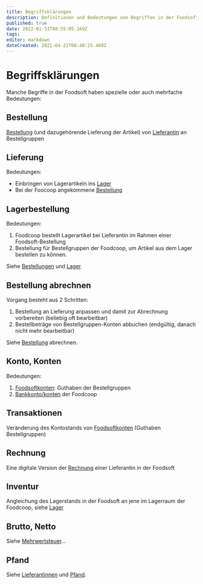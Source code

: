 ```yaml
---
title: Begriffsklärungen
description: Definitionen und Bedeutungen von Begriffen in der Foodsoft 
published: true
date: 2022-01-31T08:55:05.169Z
tags: 
editor: markdown
dateCreated: 2021-04-22T08:40:25.460Z
---
```


# Begriffsklärungen
Manche Begriffe in der Foodsoft haben spezielle oder auch mehrfache Bedeutungen:

## Bestellung
[Bestellung](/de/documentation/admin/orders) (und dazugehörende Lieferung der Artikel) von [Lieferantin](/de/documentation/admin/suppliers) an Bestellgruppen 

## Lieferung 
Bedeutungen:
- Einbringen von Lagerartikeln ins [Lager](/de/documentation/admin/storage)
- Bei der Foocoop angekommene [Bestellung](/de/documentation/admin/orders)

## Lagerbestellung
Bedeutungen:
1. Foodcoop bestellt Lagerartikel bei Lieferantin im Rahmen einer Foodsoft-Bestellung 
1. Bestellung für Bestellgruppen der Foodcoop, um Artikel aus dem Lager bestellen zu können.

Siehe [Bestellungen](/de/documentation/admin/orders) und [Lager](/de/documentation/admin/storage).

## Bestellung abrechnen
Vorgang besteht aus 2 Schritten: 
1. Bestellung an Lieferung anpassen und damit zur Abrechnung vorbereiten (beliebig oft bearbeitbar) 
2. Bestellbeträge von Bestellgruppen-Konten abbuchen (endgültig, danach nicht mehr bearbeitbar)

Siehe [Bestellung](/de/documentation/admin/orders) abrechnen.

## Konto, Konten
Bedeutungen:
1. [Foodsoftkonten](/de/documentation/admin/finances/accounts): Guthaben der Bestellgruppen
2. [Bankkonto/konten](/de/documentation/admin/finances/bank-accounts) der Foodcoop

## Transaktionen
Veränderung des Kontostands von [Foodsoftkonten](/de/documentation/admin/finances/accounts) (Guthaben Bestellgruppen) 

## Rechnung
Eine digitale Version der [Rechnung](/de/documentation/admin/finances/invoices) einer Lieferantin in der Foodsoft


## Inventur
Angleichung des Lagerstands in der Foodsoft an jene im Lagerraum der Foodcoop, siehe [Lager](/de/documentation/admin/storage)

## Brutto, Netto
Siehe [Mehrwertsteuer](/de/documentation/admin/finances/value-added-tax)...

## Pfand
Siehe [Lieferantinnen](/de/documentation/admin/suppliers) und [Pfand](/de/documentation/admin/finances/deposits).